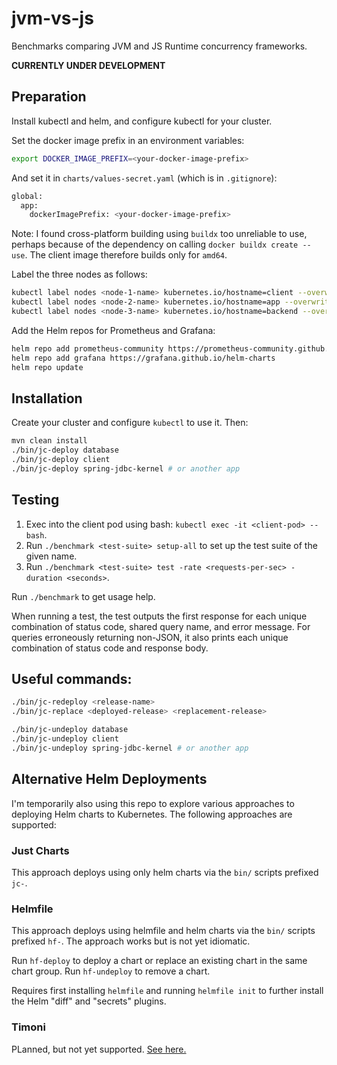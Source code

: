 # jvm-vs-js

Benchmarks comparing JVM and JS Runtime concurrency frameworks.

**CURRENTLY UNDER DEVELOPMENT**

## Preparation

Install kubectl and helm, and configure kubectl for your cluster.

Set the docker image prefix in an environment variables:

```bash
export DOCKER_IMAGE_PREFIX=<your-docker-image-prefix>
```

And set it in `charts/values-secret.yaml` (which is in `.gitignore`):

```bash
global:
  app:
    dockerImagePrefix: <your-docker-image-prefix>
```

Note: I found cross-platform building using `buildx` too unreliable to use, 
perhaps because of the dependency on calling `docker buildx create --use`. 
The client image therefore builds only for `amd64`.

Label the three nodes as follows:

```bash
kubectl label nodes <node-1-name> kubernetes.io/hostname=client --overwrite
kubectl label nodes <node-2-name> kubernetes.io/hostname=app --overwrite
kubectl label nodes <node-3-name> kubernetes.io/hostname=backend --overwrite
```

Add the Helm repos for Prometheus and Grafana:

```bash
helm repo add prometheus-community https://prometheus-community.github.io/helm-charts
helm repo add grafana https://grafana.github.io/helm-charts
helm repo update
```

## Installation

Create your cluster and configure `kubectl` to use it. Then:

```bash
mvn clean install
./bin/jc-deploy database
./bin/jc-deploy client
./bin/jc-deploy spring-jdbc-kernel # or another app
```

## Testing

1. Exec into the client pod using bash: `kubectl exec -it <client-pod> -- bash`.
2. Run `./benchmark <test-suite> setup-all` to set up the test suite of the given name.
3. Run `./benchmark <test-suite> test -rate <requests-per-sec> -duration <seconds>`.

Run `./benchmark` to get usage help.

When running a test, the test outputs the first response for each unique combination of
status code, shared query name, and error message. For queries erroneously returning
non-JSON, it also prints each unique combination of status code and response body.

## Useful commands:

```bash
./bin/jc-redeploy <release-name>
./bin/jc-replace <deployed-release> <replacement-release>

./bin/jc-undeploy database
./bin/jc-undeploy client
./bin/jc-undeploy spring-jdbc-kernel # or another app
```

## Alternative Helm Deployments

I'm temporarily also using this repo to explore various approaches to deploying Helm charts to 
Kubernetes. The following approaches are supported:

### Just Charts

This approach deploys using only helm charts via the `bin/` scripts prefixed `jc-`.

### Helmfile

This approach deploys using helmfile and helm charts via the `bin/` scripts prefixed `hf-`. The 
approach works but is not yet idiomatic.

Run `hf-deploy` to deploy a chart or replace an existing chart in the same chart group. Run 
`hf-undeploy` to remove a chart.

Requires first installing `helmfile` and running `helmfile init` to further install the Helm "diff" 
and "secrets" plugins.

### Timoni

PLanned, but not yet supported. [See here.](https://timoni.sh/)
